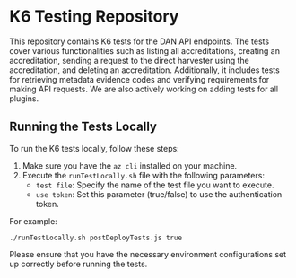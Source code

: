 # K6 Testing Repository

This repository contains K6 tests for the DAN API endpoints. The tests cover various functionalities such as listing all accreditations, creating an accreditation, sending a request to the direct harvester using the accreditation, and deleting an accreditation. Additionally, it includes tests for retrieving metadata evidence codes and verifying requirements for making API requests. We are also actively working on adding tests for all plugins.

## Running the Tests Locally
To run the K6 tests locally, follow these steps:

1. Make sure you have the `az cli` installed on your machine.
2. Execute the `runTestLocally.sh` file with the following parameters:
   - `test file`: Specify the name of the test file you want to execute.
   - `use token`: Set this parameter (true/false) to use the authentication token.

For example:
```
./runTestLocally.sh postDeployTests.js true
```

Please ensure that you have the necessary environment configurations set up correctly before running the tests.